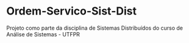 # Ordem-Servico-Sist-Dist
Projeto como parte da disciplina de Sistemas Distribuídos do curso de Análise de Sistemas - UTFPR
